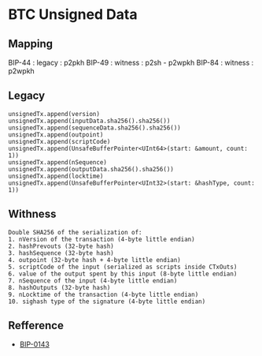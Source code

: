 # BTC Unsigned Data

## Mapping
BIP-44 : legacy : p2pkh
BIP-49 : witness : p2sh - p2wpkh
BIP-84 : witness : p2wpkh

## Legacy
```
unsignedTx.append(version)
unsignedTx.append(inputData.sha256().sha256())
unsignedTx.append(sequenceData.sha256().sha256())
unsignedTx.append(outpoint)
unsignedTx.append(scriptCode)
unsignedTx.append(UnsafeBufferPointer<UInt64>(start: &amount, count: 1))
unsignedTx.append(nSequence)
unsignedTx.append(outputData.sha256().sha256())
unsignedTx.append(locktime)
unsignedTx.append(UnsafeBufferPointer<UInt32>(start: &hashType, count: 1))
```

## Withness
```
Double SHA256 of the serialization of:
1. nVersion of the transaction (4-byte little endian)
2. hashPrevouts (32-byte hash)
3. hashSequence (32-byte hash)
4. outpoint (32-byte hash + 4-byte little endian) 
5. scriptCode of the input (serialized as scripts inside CTxOuts)
6. value of the output spent by this input (8-byte little endian)
7. nSequence of the input (4-byte little endian)
8. hashOutputs (32-byte hash)
9. nLocktime of the transaction (4-byte little endian)
10. sighash type of the signature (4-byte little endian)
```

## Refference
- [BIP-0143](https://github.com/bitcoin/bips/blob/master/bip-0143.mediawiki)
